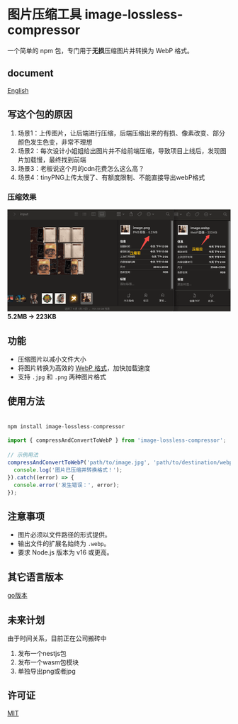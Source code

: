 # 图片压缩工具 image-lossless-compressor

一个简单的 npm 包，专门用于**无损**压缩图片并转换为 WebP 格式。

## document

[English](/docs/english.md)

## 写这个包的原因

1. 场景1：上传图片，让后端进行压缩，后端压缩出来的有损、像素改变、部分颜色发生色变，非常不理想
2. 场景2：每次设计小姐姐给出图片并不给前端压缩，导致项目上线后，发现图片加载慢，最终找到前端
3. 场景3：老板说这个月的cdn花费怎么这么高？
4. 场景4：tinyPNG上传太慢了、有额度限制、不能直接导出webP格式

### 压缩效果

![Alt text](/imgs/result.png)
**5.2MB -> 223KB**

## 功能

- 压缩图片以减小文件大小
- 将图片转换为高效的 [WebP 格式](https://developers.google.com/speed/webp)，加快加载速度
- 支持 `.jpg` 和 `.png` 两种图片格式

## 使用方法

```js

npm install image-lossless-compressor

```

```javascript
import { compressAndConvertToWebP } from 'image-lossless-compressor';

// 示例用法
compressAndConvertToWebP('path/to/image.jpg', 'path/to/destination/webp').then(() => {
  console.log('图片已压缩并转换格式！');
}).catch((error) => {
  console.error('发生错误：', error);
});
```

## 注意事项

- 图片必须以文件路径的形式提供。
- 输出文件的扩展名始终为 `.webp`。
- 要求 Node.js 版本为 v16 或更高。

## 其它语言版本

[go版本](https://github.com/congwa/imageCompressor)

## 未来计划

由于时间关系，目前正在公司搬砖中

1. 发布一个nestjs包
2. 发布一个wasm包模块
3. 单独导出png或者jpg

## 许可证

[MIT](https://opensource.org/licenses/MIT)